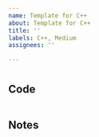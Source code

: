 ```yaml
---
name: Template for C++
about: Template for C++
title: ''
labels: C++, Medium
assignees: ''

---
```


# []()

## Code
```cpp

```

## Notes
